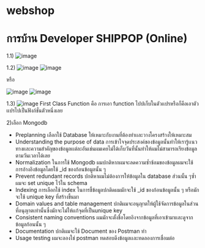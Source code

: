 # webshop
# การบ้าน Developer SHIPPOP (Online)

1.1) 
![image](https://user-images.githubusercontent.com/31690912/113841019-828eb080-97bb-11eb-8b78-4ea7852e7fbb.png)

1.2) 
![image](https://user-images.githubusercontent.com/31690912/113842265-b3bbb080-97bc-11eb-9da8-d09fbe96c6d5.png)
![image](https://user-images.githubusercontent.com/31690912/113842436-dcdc4100-97bc-11eb-9cad-b915935e66f9.png)

หรือ

![image](https://user-images.githubusercontent.com/31690912/113842842-4bb99a00-97bd-11eb-8e4f-e5f9a9257999.png)
![image](https://user-images.githubusercontent.com/31690912/113842876-55db9880-97bd-11eb-8f2b-90613c352058.png)


1.3)
![image](https://user-images.githubusercontent.com/31690912/113843553-def2cf80-97bd-11eb-86d3-7cd692887e59.png)
First Class Function คือ การเอา function ไปปเก็บในตัวเเปรหรือก็คือเอาตัวเเปรไปเป็นฟังก์ชั่นตัวหนึ่งเลย

2)เลือก Mongodb
- Preplanning
เลือกใช้ Database ให้เหมาะกับงานที่ต้องทำเเละวางโครงสร้างให้เหมาะสม
- Understanding the purpose of data
การเข้าใจจุดประสงค์ของข้อมูลนั้นทำให้เรารู้เเนวทางเเละความสำคัญของข้อมูลเเต่ละอันเช่นผมเคยไม่ได้เก็บวันที่นั้นทำให้ผมไม่สามารถเรียงข้อมูลตามวันเวลาได้เลย
- Normalization
ในการใช้ Mongodb ผมปกติหากผมจะลดความซ้ำซ้อมของข้อมูลผมจะใช้การอ้างอิงข้อมูลโดยใช้ _id ของก้อนข้อมูลนั้น ๆ
- Prevent redundant records
ปกติหาผมไม่ต้องการให้ข้อมูลใน database ส่วนนั้น ๆซ้ำผมจะ set unique ไว้ใน schema
- Indexing
การเลือกใช้ index ในการชี้ข้อมูลปกติดผมมักจะใช้ _id ของก้อนข้อมูลนั้น ๆ หรือมักจะใช้ 
unique key ที่สร้างขึ้นมา
- Domain values and table management
ปกติผมจะอนุญาตให้ผู้ใช้จัดการข้อมูลในส่วนที่อนุญาตเท่านั้นซึ่งมักจะไม่ให้เเก้จุดที่เป็นunique key 
- Consistent naming conventions
ผมมักจะตั้งชื่อโดยอิงจากข้อมูลที่เอาเข้ามาเเละดูจากข้อมูลก้อนนั้น ๆ
- Documentation
ปกติผมจะใช้  Document ของ Postman ทำ 
- Usage testing
ผมจะลองใช่ postman ทดสอบดึงข้อมูลเเละทดลองการเชื่อมต่อ

